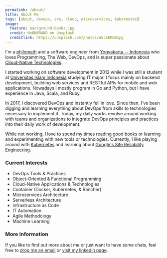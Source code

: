 ```yaml
---
permalink: /about/
title: About Me
tags: [about, devops, sre, cloud, microservices, kubernetes]
image:
  feature: background-books.jpg
  credit: NeONBRAND on Unsplash
  creditlink: https://unsplash.com/photos/uEcSKKDB1pg
---
```


I'm a [philomath](https://en.wikipedia.org/wiki/Philomath) and a software engineer from [Yogyakarta -- Indonesia](https://en.wikipedia.org/wiki/Yogyakarta) who loves Programming, The Web, DevOps, and is super passionate about [Cloud-Native Technologies](https://www.techradar.com/news/bigger-than-linux-the-rise-of-cloud-native).

I started working on software development in 2012 while I was still a student at [Universitas Islam Indonesia](http://uii.ac.id/) studying IT major. I focus mainly on backend development, building web services and RESTful APIs for mobile and web applications. Nowadays I mostly program in Go and Python, but I have experience in Java, Scala, and Ruby.

In 2017, I discovered DevOps and instantly fell in love. Since then, I've been digging and learning everything about DevOps from skills to technologies necessary to implement it. Today, my daily works revolve around working with teams and organizations to integrate DevOps principles and practices into their daily work of development.

While not working, I love to spend my times reading good books or learning and experimenting with new tools or technologies. Currently, I like playing around with [Kubernetes](https://kubernetes.io/) and learning about [Google's Site Reliability Engineering](https://landing.google.com/sre/).

### Current Interests

- DevOps Tools & Practices
- Object-Oriented & Functional Programming
- Cloud-Native Applications & Technologies
- Container (Docker, Kubernetes, & Rancher)
- Microservices Architecture
- Serverless Architecture
- Infrastructure as Code
- IT Automation
- Agile Methodology
- Machine Learning

### More Information

If you like to find out more about me or just want to have some chats, feel free to [drop me an email](mailto:play.satriajidam@gmail.com) or [visit my linkedin page](http://linkedin.com/in/satriajidam).
